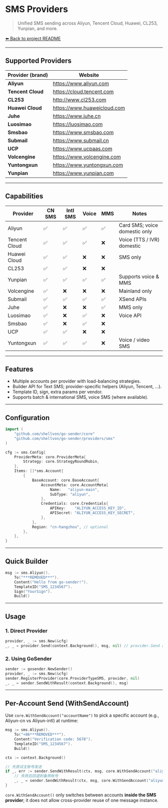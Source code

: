 # SMS Providers

> Unified SMS sending across Aliyun, Tencent Cloud, Huawei, CL253, Yunpian, and more.

[⬅️ Back to project README](../../README.md)

---

## Supported Providers

| Provider (brand)  | Website                     |
| ----------------- | --------------------------- |
| **Aliyun**        | https://www.aliyun.com      |
| **Tencent Cloud** | https://cloud.tencent.com   |
| **CL253**         | http://www.cl253.com        |
| **Huawei Cloud**  | https://www.huaweicloud.com |
| **Juhe**          | https://www.juhe.cn         |
| **Luosimao**      | https://luosimao.com        |
| **Smsbao**        | https://www.smsbao.com      |
| **Submail**       | https://www.submail.cn      |
| **UCP**           | https://www.ucpaas.com      |
| **Volcengine**    | https://www.volcengine.com  |
| **Yuntongxun**    | https://www.yuntongxun.com  |
| **Yunpian**       | https://www.yunpian.com     |

---

## Capabilities

| Provider      | CN SMS | Intl SMS | Voice | MMS | Notes                         |
| ------------- | ------ | -------- | ----- | --- | ----------------------------- |
| Aliyun        | ✅     | ✅       | ✅    | ✅  | Card SMS; voice domestic only |
| Tencent Cloud | ✅     | ✅       | ✅    | ❌  | Voice (TTS / IVR) domestic    |
| Huawei Cloud  | ✅     | ✅       | ❌    | ❌  | SMS only                      |
| CL253         | ✅     | ✅       | ❌    | ❌  |                               |
| Yunpian       | ✅     | ✅       | ✅    | ✅  | Supports voice & MMS          |
| Volcengine    | ✅     | ❌       | ❌    | ❌  | Mainland only                 |
| Submail       | ✅     | ✅       | ✅    | ✅  | XSend APIs                    |
| Juhe          | ✅     | ❌       | ❌    | ✅  | MMS only                      |
| Luosimao      | ✅     | ❌       | ✅    | ❌  | Voice API                     |
| Smsbao        | ✅     | ❌       | ✅    | ❌  |                               |
| UCP           | ✅     | ✅       | ❌    | ❌  |                               |
| Yuntongxun    | ✅     | ✅       | ✅    | ❌  | Voice / video SMS             |

---

## Features

- Multiple accounts per provider with load-balancing strategies.
- Builder API for Text SMS; provider-specific helpers (Aliyun, Tencent, …).
- Template ID, sign, extra params per vendor.
- Supports batch & international SMS, voice SMS (where available).

---

## Configuration

```go
import (
    "github.com/shellvon/go-sender/core"
    "github.com/shellvon/go-sender/providers/sms"
)

cfg := sms.Config{
    ProviderMeta: core.ProviderMeta{
        Strategy: core.StrategyRoundRobin,
    },
    Items: []*sms.Account{
        {
            BaseAccount: core.BaseAccount{
                AccountMeta: core.AccountMeta{
                    Name:   "aliyun-main",
                    SubType: "aliyun",
                },
                Credentials: core.Credentials{
                    APIKey:    "ALIYUN_ACCESS_KEY_ID",
                    APISecret: "ALIYUN_ACCESS_KEY_SECRET",
                },
            },
            Region: "cn-hangzhou", // optional
        },
    },
}
```

---

## Quick Builder

```go
msg := sms.Aliyun().
    To("***REMOVED***").
    Content("Hello from go-sender!").
    TemplateID("SMS_1234567").
    Sign("YourSign").
    Build()
```

---

## Usage

### 1. Direct Provider

```go
provider, _ := sms.New(&cfg)
_, _ = provider.Send(context.Background(), msg, nil) // provider.Send already returns (*SendResult, error)
```

### 2. Using GoSender

```go
sender := gosender.NewSender()
provider, _ := sms.New(&cfg)
sender.RegisterProvider(core.ProviderTypeSMS, provider, nil)
_, _ = sender.SendWithResult(context.Background(), msg)
```

---

## Per-Account Send (WithSendAccount)

Use `core.WithSendAccount("accountName")` to pick a specific account (e.g., Aliyun-cn vs Aliyun-intl) at runtime:

```go
msg := sms.Aliyun().
    To("+86***REMOVED***").
    Content("Verification code: 5678").
    TemplateID("SMS_1234567").
    Build()

ctx := context.Background()

// 先尝试主账号发送
if _, err := sender.SendWithResult(ctx, msg, core.WithSendAccount("aliyun-main")); err != nil {
    // 失败后回退到备用账号
    _, _ = sender.SendWithResult(ctx, msg, core.WithSendAccount("aliyun-backup"))
}
```

`core.WithSendAccount()` only switches between accounts **inside the SMS provider**; it does not allow cross-provider reuse of one message instance.
